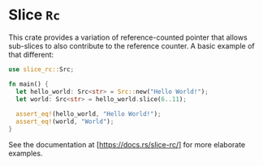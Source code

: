# Slice `Rc`

This crate provides a variation of reference-counted pointer that allows sub-slices to also contribute to the reference counter. A basic example of that different:

```rust
use slice_rc::Src;

fn main() {
  let hello_world: Src<str> = Src::new("Hello World!");
  let world: Src<str> = hello_world.slice(6..11);
  
  assert_eq!(hello_world, "Hello World!");
  assert_eq!(world, "World");
}
```

See the documentation at [https://docs.rs/slice-rc/] for more elaborate examples.
